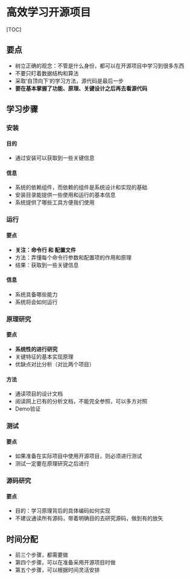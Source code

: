 


# 高效学习开源项目


[TOC]


## 要点
* 树立正确的观念：不管是什么身份，都可以在开源项目中学习到很多东西
* 不要只盯着数据结构和算法
* 采取‘自顶向下’的学习方法，源代码是最后一步
* **要在基本掌握了功能、原理、关键设计之后再去看源代码**





## 学习步骤

### 安装
#### 目的
* 通过安装可以获取到一些关键信息

#### 信息
* 系统的依赖组件，而依赖的组件是系统设计和实现的基础
* 安装目录能提供一些使用和运行的基本信息
* 系统提供了哪些工具方便我们使用

### 运行
#### 要点
* **关注：命令行 和 配置文件**
* 方法：弄懂每个命令行参数和配置项的作用和原理
* 结果：获取到一些关键信息

#### 信息
* 系统具备哪些能力
* 系统将会如何运行


### 原理研究
#### 要点
* **系统性的进行研究**
* 关键特征的基本实现原理
* 优缺点对比分析（对比两个项目）

#### 方法
* 通读项目的设计文档
* 阅读网上已有的分析文档，不能完全参照，可以多方对照
* Demo验证


### 测试
#### 要点
* 如果准备在实际项目中使用开源项目，则必须进行测试
* 测试一定要在原理研究之后进行


### 源码研究
#### 要点
* 目的：学习原理背后的具体编码如何实现
* 不建议通读所有源码，带着明确目的去研究源码，做到有的放矢



## 时间分配
* 前三个步骤，都需要做
* 第四个步骤，可以在准备采用开源项目时做
* 第五个步骤，可以根据时间灵活安排
